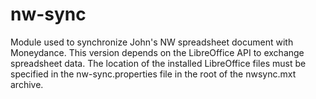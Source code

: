 # nw-sync
Module used to synchronize John's NW spreadsheet document with Moneydance.
This version depends on the LibreOffice API to exchange spreadsheet data.
The location of the installed LibreOffice files must be specified in the nw-sync.properties file in the root of the nwsync.mxt archive.
